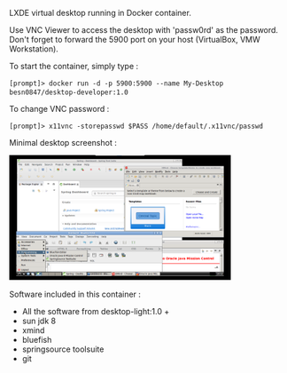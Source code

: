 LXDE virtual desktop running in Docker container.

Use VNC Viewer to access the desktop with 'passw0rd' as the password. Don't forget to forward the 5900 port on your host (VirtualBox, VMW Workstation).

To start the container, simply type :
```
[prompt]> docker run -d -p 5900:5900 --name My-Desktop besn0847/desktop-developer:1.0
```

To change VNC password :
```
[prompt]> x11vnc -storepasswd $PASS /home/default/.x11vnc/passwd
```

Minimal desktop screenshot :

<img src="https://github.com/besn0847/desktop-developer/raw/master/desktop-developer.png" width=400/>

Software included in this container :

* All the software from desktop-light:1.0 +
* sun jdk 8 
* xmind
* bluefish
* springsource toolsuite
* git

